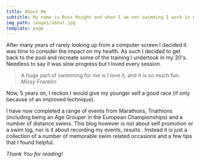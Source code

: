 ```yaml
---
title: About Me
subtitle: My name is Ross Knight and when I am not swimming I work in eCommerce.
img_path: images/about.jpg
template: page
---
```


After many years of rarely looking up from a computer  screen I decided it was time to consider the impact on my health. As such I decided to get back to the pool and recreate some of the training I undertook in my 20's. Needless to say it was slow progress but I loved every session. 

>A huge part of swimming for me is I love it, and it is so much fun. <cite>Missy Franklin</cite>


Now, 5 years on, I reckon I would give my younger self a good race (if only because of an improved technique).

I have now completed a range of events from Marathons, Triathlons (including being an Age Grouper in the European Championships) and a number of distance swims. This blog however is not about self promotion or a swim log, nor is it about recording my events, results . Instead it is just a collection of a number of memorable swim related occasions and a few tips that I found helpful.

*Thank You for reading!*
